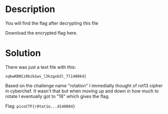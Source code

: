 # Description

You will find the flag after decrypting this file

Download the encrypted flag here.

# Solution

There was just a text file with this:

```xqkwKBN{z0bib1wv_l3kzgxb3l_7l140864}```

Based on the challenge name "rotation" I immediatly thought of rot13 cipher in cyberchef. It wasn't that but when moving up and down in how much to rotate I eventually got to "18" which gives the flag.

Flag: ```picoCTF{r0tat1o...d140864}```
